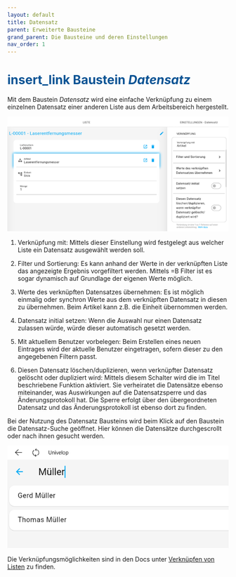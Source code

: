 ```yaml
---
layout: default
title: Datensatz
parent: Erweiterte Bausteine
grand_parent: Die Bausteine und deren Einstellungen
nav_order: 1
---
```


# <span style="color:#0b5394"><span class="material-icons">insert_link</span> **Baustein *Datensatz***</span>

Mit dem Baustein *Datensatz* wird eine einfache Verknüpfung zu einem einzelnen Datensatz einer anderen Liste aus dem
Arbeitsbereich hergestellt.

![recordPicker](\assets\record-spec-settings\recordpicker.png "recordPicker")

1. Verknüpfung mit: 
Mittels dieser Einstellung wird festgelegt aus welcher Liste ein Datensatz ausgewählt werden soll.

2. Filter und Sortierung: 
Es kann anhand der Werte in der verknüpften Liste das angezeigte Ergebnis vorgefiltert werden.
Mittels =B Filter ist es sogar dynamisch auf Grundlage der eigenen Werte möglich.

3. Werte des verknüpften Datensatzes übernehmen: 
Es ist möglich einmalig oder synchron Werte aus dem verknüpften Datensatz in diesen zu übernehmen.
Beim Artikel kann z.B. die Einheit übernommen werden.

4. Datensatz initial setzen: 
Wenn die Auswahl nur einen Datensatz zulassen würde, würde dieser automatisch gesetzt werden.

5. Mit aktuellem Benutzer vorbelegen:
Beim Erstellen eines neuen Eintrages wird der aktuelle Benutzer eingetragen, sofern dieser zu den angegebenen Filtern passt.

6. Diesen Datensatz löschen/duplizieren, wenn verknüpfter Datensatz gelöscht oder dupliziert wird: 
Mittels diesem Schalter wird die im Titel beschriebene Funktion aktiviert. Sie verheiratet die Datensätze
ebenso miteinander, was Auswirkungen auf die Datensatzsperre und das Änderungsprotokoll hat.
Die Sperre erfolgt über den übergeordneten Datensatz und das Änderungsprotokoll ist ebenso dort zu finden.

Bei der Nutzung des Datensatz Bausteins wird beim Klick auf den Baustein die Datensatz-Suche geöffnet.
Hier können die Datensätze durchgescrollt oder nach ihnen gesucht werden.

![recordPicker2](\assets\record-spec-settings\recordpicker2.png "recordPicker2")

Die Verknüpfungsmöglichkeiten sind in den Docs unter
[Verknüpfen von Listen](/docs/link-lists.html)
zu finden.